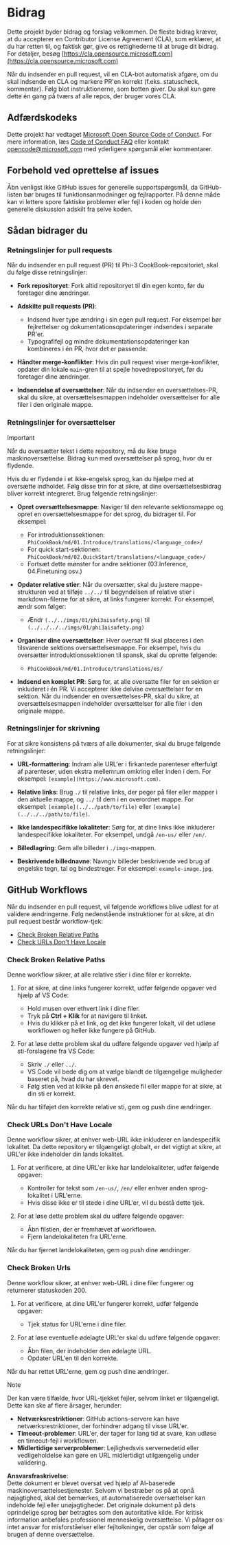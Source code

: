 # Bidrag

Dette projekt byder bidrag og forslag velkommen. De fleste bidrag kræver, at du accepterer en Contributor License Agreement (CLA), som erklærer, at du har retten til, og faktisk gør, give os rettighederne til at bruge dit bidrag. For detaljer, besøg [https://cla.opensource.microsoft.com](https://cla.opensource.microsoft.com)

Når du indsender en pull request, vil en CLA-bot automatisk afgøre, om du skal indsende en CLA og markere PR'en korrekt (f.eks. statuscheck, kommentar). Følg blot instruktionerne, som botten giver. Du skal kun gøre dette én gang på tværs af alle repos, der bruger vores CLA.

## Adfærdskodeks

Dette projekt har vedtaget [Microsoft Open Source Code of Conduct](https://opensource.microsoft.com/codeofconduct/). For mere information, læs [Code of Conduct FAQ](https://opensource.microsoft.com/codeofconduct/faq/) eller kontakt [opencode@microsoft.com](mailto:opencode@microsoft.com) med yderligere spørgsmål eller kommentarer.

## Forbehold ved oprettelse af issues

Åbn venligst ikke GitHub issues for generelle supportspørgsmål, da GitHub-listen bør bruges til funktionsanmodninger og fejlrapporter. På denne måde kan vi lettere spore faktiske problemer eller fejl i koden og holde den generelle diskussion adskilt fra selve koden.

## Sådan bidrager du

### Retningslinjer for pull requests

Når du indsender en pull request (PR) til Phi-3 CookBook-repositoriet, skal du følge disse retningslinjer:

- **Fork repositoryet**: Fork altid repositoryet til din egen konto, før du foretager dine ændringer.

- **Adskilte pull requests (PR)**:
  - Indsend hver type ændring i sin egen pull request. For eksempel bør fejlrettelser og dokumentationsopdateringer indsendes i separate PR'er.
  - Typografifejl og mindre dokumentationsopdateringer kan kombineres i én PR, hvor det er passende.

- **Håndter merge-konflikter**: Hvis din pull request viser merge-konflikter, opdater din lokale `main`-gren til at spejle hovedrepositoryet, før du foretager dine ændringer.

- **Indsendelse af oversættelser**: Når du indsender en oversættelses-PR, skal du sikre, at oversættelsesmappen indeholder oversættelser for alle filer i den originale mappe.

### Retningslinjer for oversættelser

> [!IMPORTANT]
>
> Når du oversætter tekst i dette repository, må du ikke bruge maskinoversættelse. Bidrag kun med oversættelser på sprog, hvor du er flydende.

Hvis du er flydende i et ikke-engelsk sprog, kan du hjælpe med at oversætte indholdet. Følg disse trin for at sikre, at dine oversættelsesbidrag bliver korrekt integreret. Brug følgende retningslinjer:

- **Opret oversættelsesmappe**: Naviger til den relevante sektionsmappe og opret en oversættelsesmappe for det sprog, du bidrager til. For eksempel:
  - For introduktionssektionen: `PhiCookBook/md/01.Introduce/translations/<language_code>/`
  - For quick start-sektionen: `PhiCookBook/md/02.QuickStart/translations/<language_code>/`
  - Fortsæt dette mønster for andre sektioner (03.Inference, 04.Finetuning osv.)

- **Opdater relative stier**: Når du oversætter, skal du justere mappe-strukturen ved at tilføje `../../` til begyndelsen af relative stier i markdown-filerne for at sikre, at links fungerer korrekt. For eksempel, ændr som følger:
  - Ændr `(../../imgs/01/phi3aisafety.png)` til `(../../../../imgs/01/phi3aisafety.png)`

- **Organiser dine oversættelser**: Hver oversat fil skal placeres i den tilsvarende sektions oversættelsesmappe. For eksempel, hvis du oversætter introduktionssektionen til spansk, skal du oprette følgende:
  - `PhiCookBook/md/01.Introduce/translations/es/`

- **Indsend en komplet PR**: Sørg for, at alle oversatte filer for en sektion er inkluderet i én PR. Vi accepterer ikke delvise oversættelser for en sektion. Når du indsender en oversættelses-PR, skal du sikre, at oversættelsesmappen indeholder oversættelser for alle filer i den originale mappe.

### Retningslinjer for skrivning

For at sikre konsistens på tværs af alle dokumenter, skal du bruge følgende retningslinjer:

- **URL-formattering**: Indram alle URL'er i firkantede parenteser efterfulgt af parenteser, uden ekstra mellemrum omkring eller inden i dem. For eksempel: `[example](https://www.microsoft.com)`.

- **Relative links**: Brug `./` til relative links, der peger på filer eller mapper i den aktuelle mappe, og `../` til dem i en overordnet mappe. For eksempel: `[example](../../path/to/file)` eller `[example](../../../path/to/file)`.

- **Ikke landespecifikke lokaliteter**: Sørg for, at dine links ikke inkluderer landespecifikke lokaliteter. For eksempel, undgå `/en-us/` eller `/en/`.

- **Billedlagring**: Gem alle billeder i `./imgs`-mappen.

- **Beskrivende billednavne**: Navngiv billeder beskrivende ved brug af engelske tegn, tal og bindestreger. For eksempel: `example-image.jpg`.

## GitHub Workflows

Når du indsender en pull request, vil følgende workflows blive udløst for at validere ændringerne. Følg nedenstående instruktioner for at sikre, at din pull request består workflow-tjek:

- [Check Broken Relative Paths](../..)
- [Check URLs Don't Have Locale](../..)

### Check Broken Relative Paths

Denne workflow sikrer, at alle relative stier i dine filer er korrekte.

1. For at sikre, at dine links fungerer korrekt, udfør følgende opgaver ved hjælp af VS Code:
    - Hold musen over ethvert link i dine filer.
    - Tryk på **Ctrl + Klik** for at navigere til linket.
    - Hvis du klikker på et link, og det ikke fungerer lokalt, vil det udløse workflowen og heller ikke fungere på GitHub.

1. For at løse dette problem skal du udføre følgende opgaver ved hjælp af sti-forslagene fra VS Code:
    - Skriv `./` eller `../`.
    - VS Code vil bede dig om at vælge blandt de tilgængelige muligheder baseret på, hvad du har skrevet.
    - Følg stien ved at klikke på den ønskede fil eller mappe for at sikre, at din sti er korrekt.

Når du har tilføjet den korrekte relative sti, gem og push dine ændringer.

### Check URLs Don't Have Locale

Denne workflow sikrer, at enhver web-URL ikke inkluderer en landespecifik lokalitet. Da dette repository er tilgængeligt globalt, er det vigtigt at sikre, at URL'er ikke indeholder din lands lokalitet.

1. For at verificere, at dine URL'er ikke har landelokaliteter, udfør følgende opgaver:

    - Kontroller for tekst som `/en-us/`, `/en/` eller enhver anden sprog-lokalitet i URL'erne.
    - Hvis disse ikke er til stede i dine URL'er, vil du bestå dette tjek.

1. For at løse dette problem skal du udføre følgende opgaver:
    - Åbn filstien, der er fremhævet af workflowen.
    - Fjern landelokaliteten fra URL'erne.

Når du har fjernet landelokaliteten, gem og push dine ændringer.

### Check Broken Urls

Denne workflow sikrer, at enhver web-URL i dine filer fungerer og returnerer statuskoden 200.

1. For at verificere, at dine URL'er fungerer korrekt, udfør følgende opgaver:
    - Tjek status for URL'erne i dine filer.

2. For at løse eventuelle ødelagte URL'er skal du udføre følgende opgaver:
    - Åbn filen, der indeholder den ødelagte URL.
    - Opdater URL'en til den korrekte.

Når du har rettet URL'erne, gem og push dine ændringer.

> [!NOTE]
>
> Der kan være tilfælde, hvor URL-tjekket fejler, selvom linket er tilgængeligt. Dette kan ske af flere årsager, herunder:
>
> - **Netværksrestriktioner**: GitHub actions-servere kan have netværksrestriktioner, der forhindrer adgang til visse URL'er.
> - **Timeout-problemer**: URL'er, der tager for lang tid at svare, kan udløse en timeout-fejl i workflowen.
> - **Midlertidige serverproblemer**: Lejlighedsvis servernedetid eller vedligeholdelse kan gøre en URL midlertidigt utilgængelig under validering.

**Ansvarsfraskrivelse**:  
Dette dokument er blevet oversat ved hjælp af AI-baserede maskinoversættelsestjenester. Selvom vi bestræber os på at opnå nøjagtighed, skal det bemærkes, at automatiserede oversættelser kan indeholde fejl eller unøjagtigheder. Det originale dokument på dets oprindelige sprog bør betragtes som den autoritative kilde. For kritisk information anbefales professionel menneskelig oversættelse. Vi påtager os intet ansvar for misforståelser eller fejltolkninger, der opstår som følge af brugen af denne oversættelse.